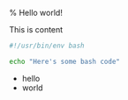 % Hello world!

This is content

```bash
#!/usr/bin/env bash

echo "Here's some bash code"
```

* hello
* world
